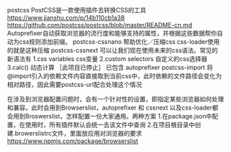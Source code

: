 postcss
PostCSS是一款使用插件去转换CSS的工具  https://www.jianshu.com/p/14b110cb1a38
https://github.com/postcss/postcss/blob/master/README-cn.md
Autoprefixer自动获取浏览器的流行度和能够支持的属性，并根据这些数据帮你自动为css规则添加前缀。
postcss-cssnano 帮助优化／压缩css  css-loader使用的就是这种压缩
postcss-cssnext 可以让我们现在使用未来的css语法。常见的新语法有
    1.css variables  css变量
    2.custom selectors 自定义的css选择器
    3.calc() 动态计算
［此项目已停止］ 已包含 autoprefixer
postcss-import 将@import引入的依赖文件内容直接取到当前css中，此时依赖的文件路径会变化为相对路径，因此需要postcss-url配合处理这个情况


在涉及到浏览器配置问题时，会有一个针对性的设置，即指定某些浏览器如何处理和兼容。此时会用到Browserslist，autoprefixer 和 cssnext 以及css-loader都会用到Broswerslist，怎样配置一份大家通用。两种方案
1.在package.json中配置，在使用时，所有插件默认会统一去该文件中查询
2.在项目根目录中创建.browerslistrc文件，里面放应用对浏览器的要求
https://www.npmjs.com/package/browserslist